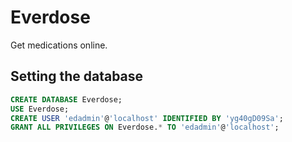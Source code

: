 # Everdose
Get medications online.

## Setting the database
```sql
CREATE DATABASE Everdose;
USE Everdose;
CREATE USER 'edadmin'@'localhost' IDENTIFIED BY 'yg40gD09Sa';
GRANT ALL PRIVILEGES ON Everdose.* TO 'edadmin'@'localhost';
```
